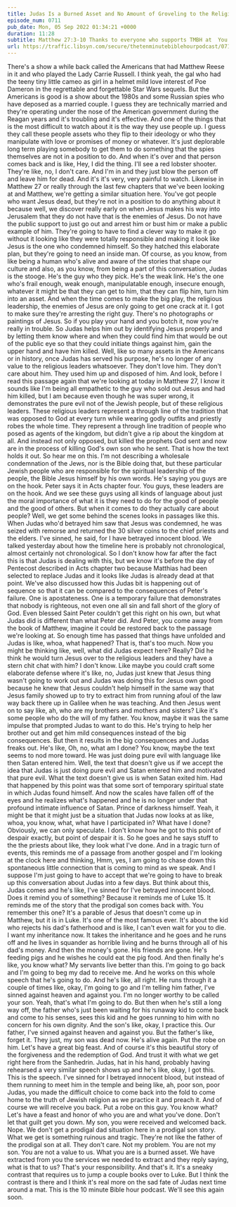 ```yaml
---
title: Judas Is a Burned Asset and No Amount of Groveling to the Religious Leaders is Going to Make Them Like Him
episode_num: 0711
pub_date: Mon, 05 Sep 2022 01:34:21 +0000
duration: 11:28
subtitle: Matthew 27:3-10 Thanks to everyone who supports TMBH at  You're the reason we can all do this together!  Music written and performed by .
url: https://traffic.libsyn.com/secure/thetenminutebiblehourpodcast/0711_-_Judas_Is_a_Burned_Asset_and_No_Amount_of_Groveling_to_the_Religious_Leaders_is_Going_to_Make_Them_Like_Him.mp3
---
```


 There's a show a while back called the Americans that had Matthew Reese in it and who played the Lady Carrie Russell. I think yeah, the gal who had the teeny tiny little cameo as girl in a helmet mild love interest of Poe Dameron in the regrettable and forgettable Star Wars sequels. But the Americans is good is a show about the 1980s and some Russian spies who have deposed as a married couple. I guess they are technically married and they're operating under the nose of the American government during the Reagan years and it's troubling and it's effective. And one of the things that is the most difficult to watch about it is the way they use people up. I guess they call these people assets who they flip to their ideology or who they manipulate with love or promises of money or whatever. It's just deplorable long term playing somebody to get them to do something that the spies themselves are not in a position to do. And when it's over and that person comes back and is like, Hey, I did the thing. I'll see a red lobster shooter. They're like, no, I don't care. And I'm in and they just blow the person off and leave him for dead. And it's it's very, very painful to watch. Likewise in Matthew 27 or really through the last few chapters that we've been looking at and Matthew, we're getting a similar situation here. You've got people who want Jesus dead, but they're not in a position to do anything about it because well, we discover really early on when Jesus makes his way into Jerusalem that they do not have that is the enemies of Jesus. Do not have the public support to just go out and arrest him or bust him or make a public example of him. They're going to have to find a clever way to make it go without it looking like they were totally responsible and making it look like Jesus is the one who condemned himself. So they hatched this elaborate plan, but they're going to need an inside man. Of course, as you know, from like being a human who's alive and aware of the stories that shape our culture and also, as you know, from being a part of this conversation, Judas is the stooge. He's the guy who they pick. He's the weak link. He's the one who's frail enough, weak enough, manipulatable enough, insecure enough, whatever it might be that they can get to him, that they can flip him, turn him into an asset. And when the time comes to make the big play, the religious leadership, the enemies of Jesus are only going to get one crack at it. I got to make sure they're arresting the right guy. There's no photographs or paintings of Jesus. So if you play your hand and you botch it, now you're really in trouble. So Judas helps him out by identifying Jesus properly and by letting them know where and when they could find him that would be out of the public eye so that they could initiate things against him, gain the upper hand and have him killed. Well, like so many assets in the Americans or in history, once Judas has served his purpose, he's no longer of any value to the religious leaders whatsoever. They don't love him. They don't care about him. They used him up and disposed of him. And look, before I read this passage again that we're looking at today in Matthew 27, I know it sounds like I'm being all empathetic to the guy who sold out Jesus and had him killed, but I am because even though he was super wrong, it demonstrates the pure evil not of the Jewish people, but of these religious leaders. These religious leaders represent a through line of the tradition that was opposed to God at every turn while wearing godly outfits and priestly robes the whole time. They represent a through line tradition of people who posed as agents of the kingdom, but didn't give a rip about the kingdom at all. And instead not only opposed, but killed the prophets God sent and now are in the process of killing God's own son who he sent. That is how the text holds it out. So hear me on this. I'm not describing a wholesale condemnation of the Jews, nor is the Bible doing that, but these particular Jewish people who are responsible for the spiritual leadership of the people, the Bible Jesus himself by his own words. He's saying you guys are on the hook. Peter says it in Acts chapter four. You guys, these leaders are on the hook. And we see these guys using all kinds of language about just the moral importance of what it is they need to do for the good of people and the good of others. But when it comes to do they actually care about people? Well, we get some behind the scenes looks in passages like this. When Judas who'd betrayed him saw that Jesus was condemned, he was seized with remorse and returned the 30 silver coins to the chief priests and the elders. I've sinned, he said, for I have betrayed innocent blood. We talked yesterday about how the timeline here is probably not chronological, almost certainly not chronological. So I don't know how far after the fact this is that Judas is dealing with this, but we know it's before the day of Pentecost described in Acts chapter two because Matthias had been selected to replace Judas and it looks like Judas is already dead at that point. We've also discussed how this Judas bit is happening out of sequence so that it can be compared to the consequences of Peter's failure. One is apostateness. One is a temporary failure that demonstrates that nobody is righteous, not even one all sin and fall short of the glory of God. Even blessed Saint Peter couldn't get this right on his own, but what Judas did is different than what Peter did. And Peter, you come away from the book of Matthew, imagine it could be restored back to the passage we're looking at. So enough time has passed that things have unfolded and Judas is like, whoa, what happened? That is, that's too much. Now you might be thinking like, well, what did Judas expect here? Really? Did he think he would turn Jesus over to the religious leaders and they have a stern chit chat with him? I don't know. Like maybe you could craft some elaborate defense where it's like, no, Judas just knew that Jesus thing wasn't going to work out and Judas was doing this for Jesus own good because he knew that Jesus couldn't help himself in the same way that Jesus family showed up to try to extract him from running afoul of the law way back there up in Galilee when he was teaching. And then Jesus went on to say like, ah, who are my brothers and mothers and sisters? Like it's some people who do the will of my father. You know, maybe it was the same impulse that prompted Judas to want to do this. He's trying to help her brother out and get him mild consequences instead of the big consequences. But then it results in the big consequences and Judas freaks out. He's like, Oh, no, what am I done? You know, maybe the text seems to nod more toward. He was just doing pure evil with language like then Satan entered him. Well, the text that doesn't give us if we accept the idea that Judas is just doing pure evil and Satan entered him and motivated that pure evil. What the text doesn't give us is when Satan exited him. Had that happened by this point was that some sort of temporary spiritual state in which Judas found himself. And now the scales have fallen off of the eyes and he realizes what's happened and he is no longer under that profound intimate influence of Satan. Prince of darkness himself. Yeah, it might be that it might just be a situation that Judas now looks at as like, whoa, you know, what, what have I participated in? What have I done? Obviously, we can only speculate. I don't know how he got to this point of despair exactly, but point of despair it is. So he goes and he says stuff to the the priests about like, they look what I've done. And in a tragic turn of events, this reminds me of a passage from another gospel and I'm looking at the clock here and thinking, Hmm, yes, I am going to chase down this spontaneous little connection that is coming to mind as we speak. And I suppose I'm just going to have to accept that we're going to have to break up this conversation about Judas into a few days. But think about this, Judas comes and he's like, I've sinned for I've betrayed innocent blood. Does it remind you of something? Because it reminds me of Luke 15. It reminds me of the story that the prodigal son comes back with. You remember this one? It's a parable of Jesus that doesn't come up in Matthew, but it is in Luke. It's one of the most famous ever. It's about the kid who rejects his dad's fatherhood and is like, I can't even wait for you to die. I want my inheritance now. It takes the inheritance and he goes and he runs off and he lives in squander as horrible living and he burns through all of his dad's money. And then the money's gone. His friends are gone. He's feeding pigs and he wishes he could eat the pig food. And then finally he's like, you know what? My servants live better than this. I'm going to go back and I'm going to beg my dad to receive me. And he works on this whole speech that he's going to do. And he's like, all right. He runs through it a couple of times like, okay, I'm going to go and I'm telling him father, I've sinned against heaven and against you. I'm no longer worthy to be called your son. Yeah, that's what I'm going to do. But then when he's still a long way off, the father who's just been waiting for his runaway kid to come back and come to his senses, sees this kid and he goes running to him with no concern for his own dignity. And the son's like, okay, I practice this. Our father, I've sinned against heaven and against you. But the father's like, forget it. They just, my son was dead now. He's alive again. Put the robe on him. Let's have a great big feast. And of course it's this beautiful story of the forgiveness and the redemption of God. And trust it with what we get right here from the Sanhedrin. Judas, hat in his hand, probably having rehearsed a very similar speech shows up and he's like, okay, I got this. This is the speech. I've sinned for I betrayed innocent blood, but instead of them running to meet him in the temple and being like, ah, poor son, poor Judas, you made the difficult choice to come back into the fold to come home to the truth of Jewish religion as we practice it and preach it. And of course we will receive you back. Put a robe on this guy. You know what? Let's have a feast and honor of who you are and what you've done. Don't let that guilt get you down. My son, you were received and welcomed back. Nope. We don't get a prodigal dad situation here in a prodigal son story. What we get is something ruinous and tragic. They're not like the father of the prodigal son at all. They don't care. Not my problem. You are not my son. You are not a value to us. What you are is a burned asset. We have extracted from you the services we needed to extract and they reply saying, what is that to us? That's your responsibility. And that's it. It's a sneaky contrast that requires us to jump a couple books over to Luke. But I think the contrast is there and I think it's real more on the sad fate of Judas next time around a mat. This is the 10 minute Bible hour podcast. We'll see this again soon.
